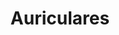 ---
title: Auriculares
date: 
draft: false

# descripcion
description : Auriculares

materials: Plata 925

color: Plateado

dimensions: 1,5cm x 2cm

code: 02-14-0177

type: "Dijes"

categories: []

price: $7.090,00

price_eftvo: $6.030,00

# Images
# first image will be shown in the product page
images:
  # - image: "images/path_to_image"
  # La ubicacion de las imagenes es imagenes/Dijes/Dijes.Plata/02-14-0177-auriculares
  - image: "./images/dijes/plata/02-14-0177-auriculares.JPG"
---